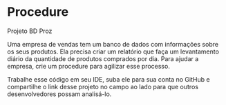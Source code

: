 # Procedure
Projeto BD Proz

Uma empresa de vendas tem um banco de dados com informações sobre os seus produtos. Ela precisa criar um relatório que faça um levantamento diário da quantidade de produtos comprados por dia. Para ajudar a empresa, crie um procedure para agilizar esse processo.

Trabalhe esse código em seu IDE, suba ele para sua conta no GitHub e compartilhe o link desse projeto no campo ao lado para que outros desenvolvedores possam analisá-lo.
